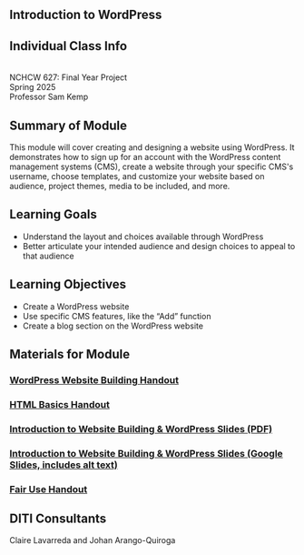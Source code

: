 ## Introduction to WordPress

## Individual Class Info
<br>
NCHCW 627: Final Year Project
<br>
Spring 2025<br>
Professor Sam Kemp

## Summary of Module
This module will cover creating and designing a website using WordPress. It demonstrates how to sign up for an account with the WordPress content       management systems (CMS), create a website through your specific CMS's username, choose templates, and customize your website based on audience, project themes, media to be included, and more. 

## Learning Goals
- Understand the layout and choices available through WordPress
- Better articulate your intended audience and design choices to appeal to that audience

## Learning Objectives
- Create a WordPress website
- Use specific CMS features, like the “Add” function
- Create a blog section on the WordPress website

## Materials for Module

### [WordPress Website Building Handout](https://github.com/NULabNortheastern/digitalassignmentshowcase/blob/main/handouts/website-building/Handout-WordPress.pdf)
### [HTML Basics Handout](https://github.com/NULabNortheastern/digitalassignmentshowcase/blob/main/handouts/website-building/Handout-HTML_Introduction.pdf)
### [Introduction to Website Building & WordPress Slides (PDF)](https://github.com/NULabNortheastern/digitalassignmentshowcase/blob/main/website-building/sp25-kemp-nchcw627-wordpress/Kemp-NCHCW627-WordPress.pdf)
### [Introduction to Website Building & WordPress Slides (Google Slides, includes alt text)](https://docs.google.com/presentation/d/1MeCp2CbOZkAb0utHAybrhBZNU8Lm9OlCnpBdHR2KssI/edit?usp=sharing)
### [Fair Use Handout](https://github.com/NULabNortheastern/digitalassignmentshowcase/blob/main/handouts/general/Copyright-Fair-Use.pdf)

## DITI Consultants
Claire Lavarreda and Johan Arango-Quiroga
